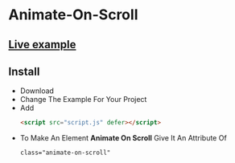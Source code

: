 # Animate-On-Scroll
## [Live example](https://codepen.io/AlwaysNur/pen/KKOYZwq)
## Install
* Download
* Change The Example For Your Project
* Add
  ```html
  <script src="script.js" defer></script>
  ```
* To Make An Element **Animate On Scroll** Give It An Attribute Of
  ```html
  class="animate-on-scroll"
  ```
